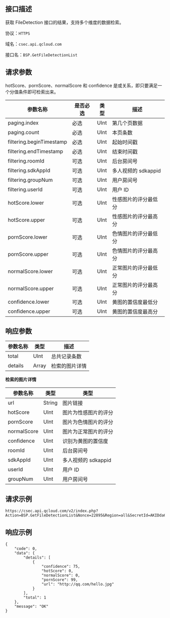 ## 接口描述
获取 FileDetection 接口的结果，支持多个维度的数据检索。

协议：`HTTPS`

域名：`csec.api.qcloud.com`

接口名：`BSP.GetFileDetectionList`

## 请求参数

hotScore、pornScore、normalScore 和 confidence 是或关系，即只要满足一个分值条件即可检索出来。

| 参数名称 | 是否必选 | 类型 | 描述 |
|---------|---------|---------|---------|
| paging.index | 必选 | UInt | 第几个页数据 |
| paging.count | 必选 | UInt | 本页条数 |
| filtering.beginTimestamp | 必选 | UInt | 起始时间戳 |
| filtering.endTimestamp | 必选 | UInt | 结束时间戳|
| filtering.roomId | 可选 | UInt | 后台房间号 | 
| filtering.sdkAppId | 可选 | UInt | 多人视频的 sdkappid |
| filtering.groupNum | 可选 | UInt | 用户房间号 |
| filtering.userId | 可选 | UInt | 用户 ID |
| hotScore.lower | 可选 | UInt | 性感图片的评分最低分 |
| hotScore.upper | 可选 | UInt | 性感图片的评分最高分 |
| pornScore.lower | 可选 | UInt | 色情图片的评分最低分 |
| pornScore.upper | 可选 | UInt | 色情图片的评分最高分 |
| normalScore.lower | 可选 | UInt | 正常图片的评分最低分 |
| normalScore.upper | 可选 | UInt | 正常图片的评分最高分 |
| confidence.lower | 可选 | UInt | 黄图的置信度最低分 |
| confidence.upper | 可选 | UInt | 黄图的置信度最高分 |

## 响应参数

| 参数名称 | 类型 | 描述 |
|---------|---------|---------|
| total | UInt | 总共记录条数 |
| details | Array | 检索的图片详情 |

**检索的图片详情**

| 参数名称 | 类型 | 类型 |
|---------|---------|---------|
| url | String | 图片链接 |
| hotScore | UInt | 图片为性感图片的评分 |
| pornScore | UInt | 图片为色情图片的评分 |
| normalScore | UInt | 图片为正常图片的评分 |
| confidence | UInt | 识别为黄图的置信度 |
| roomId | UInt | 后台房间号 |
| sdkAppId | UInt | 多人视频的 sdkappid |
| userId | UInt | 用户 ID |
| groupNum | UInt |  用户房间号 |

## 请求示例

```
https://csec.api.qcloud.com/v2/index.php?Action=BSP.GetFileDetectionList&Nonce=22895&Region=all&SecretId=AKIDda6jN9xwrtMTeoazDzNlWK0RCan0eQMm&Timestamp=1462949302&confidence.lower=70&confidence.upper=90&filtering.beginTimestamp=1462939186&filtering.endTimestamp=1462939786&paging.count=1&paging.index=0&pornScore.lower=20&pornScore.upper=40&Signature=eGM8LtgwXoX7Iqo4nZmINPoi5LQ%3D
```

## 响应示例

```
{
    "code": 0,
    "data": {
        "details": [
            {
                "confidence": 75,
                "hotScore": 0,
                "normalScore": 0,
                "pornScore": 99,
                "url": "http://qq.com/hello.jpg"
            }
        ],
        "total": 1
    },
    "message": "OK"
}
```
